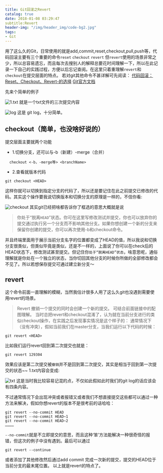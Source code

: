 ```yaml
---
title: Git回滚之Revert
catalog: true
date: 2018-01-08 03:29:47
subtitle:Revert
header-img: "/img/header_img/code-bg2.jpg"
tags:
- Git
---
```


用了这么久的Git，日常使用的就是add,commit,reset,checkout,pull,push等，代码回滚主要有三个重要的命令`reset`  `checkout`  `revert`
但`revert`使用的场景非常之少，所以总容易遗忘，而且每次去搜别人的解释总要花时间理解一下，所以在此记录一下自己的实践过程，方便以后忘记查阅。在这里只着重理解`revert`和`checkout`在提交层面的特点。
若对git其他命令不甚详解可先阅读：
[代码回滚：Reset、Checkout、Revert-的选择](https://github.com/geeeeeeeeek/git-recipes/wiki/5.2-%25E4%25BB%25A3%25E7%25A0%2581%25E5%259B%259E%25E6%25BB%259A%25EF%25BC%259AReset%25E3%2580%2581Checkout%25E3%2580%2581Revert-%25E7%259A%2584%25E9%2580%2589%25E6%258B%25A9)
[Git官方文档](https://git-scm.com/doc)

先来个简单的例子

![1.txt](file.png)
就是一个txt文件的三次提交内容

![log](log.png)
这是 git log，十分简单。

## checkout（简单，也没啥好说的）
提交层面主要就两个功能
* 1.切换分支，还可以与-b（新建）-merge（合并）

```
  checkout <-b，-merge等> <branchName>
```
* 2.查看就版本代码

```
git checkout <HEAD>
```
这样你就可以切换到指定分支的代码了，所以还是要记住在此之前提交已修改的代码。其实这个操作要我说切换版本和切换分支的原理是一样的，不信你看:

![checkout](checkout.png)
其实git已经把啥都告诉你了框选的意思大概就是说
> 你处于“脱离`HEAD`”状态。你可在这里写修改测试并提交，你也可以放弃你的提交通过执行另一个分支而不影响其他分支。如果你想创建一个新的分支来保留你创建的提交，你可以再次使用-b和checkout命令。

并且终端里面用于展示当前分支名字的位置都变成了HEAD的值，所以我说和切换分支很类似，但类似毕竟是类似，还是不一样的，上面说了你可以在check后的HEAD状态下，修改测试甚至提交。但记住你`处于“脱离HEAD”状态`，啥意思呢，通俗理解就是你处在一个独立的状态，当你切回其他分支的时候你所做的全部修改都会不见了。所以若想保存提交可通过建立新分支～

## revert
这个命令前面一直理解的模糊，当然我估计很多人用了这么久git也没遇到需要使用revert的场景。
> Revert 撤销一个提交的同时会创建一个新的提交。
可结合前面链接中的配图理解。
当时总把revert和checkout混淆了，认为就在当前分支进行的类似checkout操作，在实践之后发现事实情况是这个样子的：
通常情况下（没有冲突），假如当前我们在master分支，当我们运行以下代码的时候：

```
git revert <HEAD>
```
比如我们运行revert回到第二次提交也就是：

```
git revert 129304
```
效果应该是第二次提交被`撤销`并不是回到第二次提交，其实是相当于回到第一次提交的状态~~
1.txt内容会变成:

![txt](txt.png)
这是当时我比较容易记混的点，不仅如此假如此时我们的git log的话应该会有四条内容。

不过通常情况下会出现冲突或者报错又或者我们不想直接提交这些都可以通过一种方法来解决，假如你想revert的版本不是很考前的话哈哈：

```
git revert --no-commit HEAD 
git revert --no-commit HEAD~1
git revert --no-commit HEAD~2 
…………
```
`--no-commit`就是不立即提交的意思，而且这种‘笨’方法能解决一种很奇怪的报错，但这次的例子中没有遇到。最后可以通过
```
git revert --continue
```
或者添加了其他修改然后通过add commit 完成一次新的提交，提交的HEAD位于当前分支的最末尾位置。
以上就是revert的特点了。